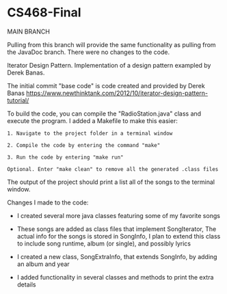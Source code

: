 # CS468-Final

MAIN BRANCH

Pulling from this branch will provide the same functionality as pulling from the JavaDoc branch. There were no changes to the code.


Iterator Design Pattern. Implementation of a design pattern exampled by Derek Banas.

The initial commit "base code" is code created and provided by Derek Banas
https://www.newthinktank.com/2012/10/iterator-design-pattern-tutorial/

To build the code, you can compile the "RadioStation.java" class and execute the program.
I added a Makefile to make this easier:

    1. Navigate to the project folder in a terminal window
    
    2. Compile the code by entering the command "make"
    
    3. Run the code by entering "make run"
    
    Optional. Enter "make clean" to remove all the generated .class files

The output of the project should print a list all of the songs to the terminal window.


Changes I made to the code:
- I created several more java classes featuring some of my favorite songs
- These songs are added as class files that implement SongIterator,
   The actual info for the songs is stored in SongInfo, I plan to extend 
   this class to include song runtime, album (or single), and possibly lyrics

- I created a new class, SongExtraInfo, that extends SongInfo, by adding an album and year

- I added functionality in several classes and methods to print the extra details
